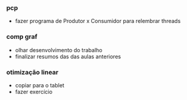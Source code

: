 
### pcp

- fazer programa de Produtor x Consumidor para relembrar threads

### comp graf
- olhar desenvolvimento do trabalho 
- finalizar resumos das das aulas anteriores

### otimização linear

- copiar para o tablet 
- fazer exercício
